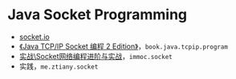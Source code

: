 # Java Socket Programming

- [socket.io](https://github.com/socketio/socket.io-client-java)
- [《Java TCP/IP Socket 编程 2 Edition》](http://cs.ecs.baylor.edu/~donahoo/practical/JavaSockets2/textcode.html)，`book.java.tcpip.program`
- [实战\Socket网络编程进阶与实战](https://coding.imooc.com/down/286.html)，`immoc.socket`
- 实践，`me.ztiany.socket`